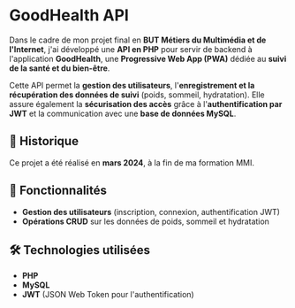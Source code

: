 # GoodHealth API  

Dans le cadre de mon projet final en **BUT Métiers du Multimédia et de l'Internet**, j'ai développé une **API en PHP** pour servir de backend à l'application **GoodHealth**, une **Progressive Web App (PWA)** dédiée au **suivi de la santé et du bien-être**.  

Cette API permet la **gestion des utilisateurs**, l'**enregistrement et la récupération des données de suivi** (poids, sommeil, hydratation). Elle assure également la **sécurisation des accès** grâce à l'**authentification par JWT** et la communication avec une **base de données MySQL**.  

## 📅 Historique  
Ce projet a été réalisé en **mars 2024**, à la fin de ma formation MMI.  

## 📌 Fonctionnalités  
- **Gestion des utilisateurs** (inscription, connexion, authentification JWT)  
- **Opérations CRUD** sur les données de poids, sommeil et hydratation

## 🛠️ Technologies utilisées  
- **PHP**  
- **MySQL**  
- **JWT** (JSON Web Token pour l'authentification)  
